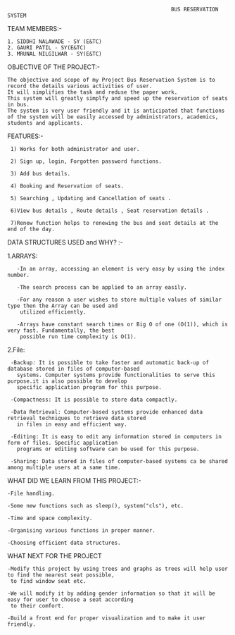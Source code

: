                                                         BUS RESERVATION SYSTEM


TEAM MEMBERS:-

    1. SIDDHI NALAWADE - SY (E&TC)
    2. GAURI PATIL - SY(E&TC)
    3. MRUNAL NILGILWAR - SY(E&TC)

OBJECTIVE OF THE PROJECT:-

    The objective and scope of my Project Bus Reservation System is to record the details various activities of user. 
    It will simplifies the task and reduse the paper work.
    This system will greatly simplfy and speed up the reservation of seats in bus.
    The system is very user friendly and it is anticipated that functions of the system will be easily accessed by administrators, academics, students and applicants. 


FEATURES:-

     1) Works for both administrator and user.
     
     2) Sign up, login, Forgotten password functions.
     
     3) Add bus details.
     
     4) Booking and Reservation of seats.
     
     5) Searching , Updating and Cancellation of seats .
     
     6)View bus details , Route details , Seat reservation details .
     
     7)Renew function helps to renewing the bus and seat details at the end of the day.


DATA STRUCTURES USED and WHY? :-

 1.ARRAYS:

       -In an array, accessing an element is very easy by using the index number. 
       
       -The search process can be applied to an array easily. 
       
       -For any reason a user wishes to store multiple values of similar type then the Array can be used and 
        utilized efficiently. 
        
       -Arrays have constant search times or Big O of one (O(1)), which is very fast. Fundamentally, the best 
        possible run time complexity is O(1).

2.File:

     -Backup: It is possible to take faster and automatic back-up of database stored in files of computer-based 
       systems. Computer systems provide functionalities to serve this purpose.it is also possible to develop 
       specific application program for this purpose.
       
     -Compactness: It is possible to store data compactly. 
     
     -Data Retrieval: Computer-based systems provide enhanced data retrieval techniques to retrieve data stored 
       in files in easy and efficient way.
       
     -Editing: It is easy to edit any information stored in computers in form of files. Specific application 
       programs or editing software can be used for this purpose. 
       
     -Sharing: Data stored in files of computer-based systems ca be shared among multiple users at a same time.
     
     
WHAT DID WE LEARN FROM THIS PROJECT:-

    -File handling.
    
    -Some new functions such as sleep(), system("cls"), etc.
    
    -Time and space complexity.
    
    -Organising various functions in proper manner.
    
    -Choosing efficient data structures.
    
    
WHAT NEXT FOR THE PROJECT

    -Modify this project by using trees and graphs as trees will help user to find the nearest seat possible, 
     to find window seat etc.
     
    -We will modify it by adding gender information so that it will be easy for user to choose a seat according 
     to their comfort.
     
    -Build a front end for proper visualization and to make it user friendly.
